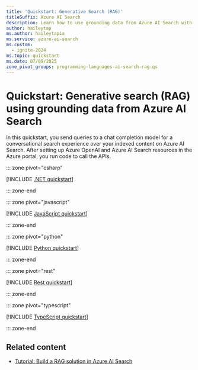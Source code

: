 ```yaml
---
title: 'Quickstart: Generative Search (RAG)'
titleSuffix: Azure AI Search
description: Learn how to use grounding data from Azure AI Search with a chat model on Azure OpenAI.
author: haileytap
ms.author: haileytapia
ms.service: azure-ai-search
ms.custom:
  - ignite-2024
ms.topic: quickstart
ms.date: 07/09/2025
zone_pivot_groups: programming-languages-ai-search-rag-qs
---
```


# Quickstart: Generative search (RAG) using grounding data from Azure AI Search

In this quickstart, you send queries to a chat completion model for a conversational search experience over your indexed content on Azure AI Search. After setting up Azure OpenAI and Azure AI Search resources in the Azure portal, you run code to call the APIs.

::: zone pivot="csharp"

[!INCLUDE [.NET quickstart](includes/quickstarts/search-get-started-rag-dotnet.md)]

::: zone-end

::: zone pivot="javascript"

[!INCLUDE [JavaScript quickstart](includes/quickstarts/search-get-started-rag-javascript.md)]

::: zone-end

::: zone pivot="python"

[!INCLUDE [Python quickstart](includes/quickstarts/search-get-started-rag-python.md)]

::: zone-end

::: zone pivot="rest"

[!INCLUDE [Rest quickstart](includes/quickstarts/search-get-started-rag-rest.md)]

::: zone-end

::: zone pivot="typescript"

[!INCLUDE [TypeScript quickstart](includes/quickstarts/search-get-started-rag-typescript.md)]

::: zone-end

## Related content

- [Tutorial: Build a RAG solution in Azure AI Search](tutorial-rag-build-solution.md)